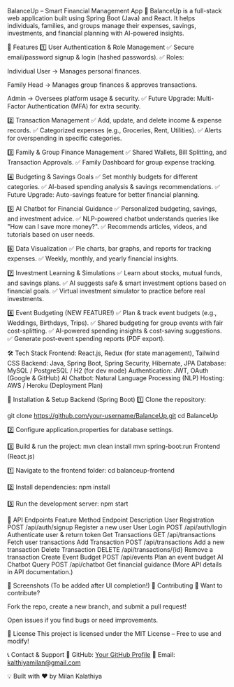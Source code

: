 BalanceUp – Smart Financial Management App
📌 BalanceUp is a full-stack web application built using Spring Boot (Java) and React. It helps individuals, families, and groups manage their expenses, savings, investments, and financial planning with AI-powered insights.

🚀 Features
1️⃣ User Authentication & Role Management
✅ Secure email/password signup & login (hashed passwords).
✅ Roles:

Individual User → Manages personal finances.

Family Head → Manages group finances & approves transactions.

Admin → Oversees platform usage & security.
✅ Future Upgrade: Multi-Factor Authentication (MFA) for extra security.

2️⃣ Transaction Management
✅ Add, update, and delete income & expense records.
✅ Categorized expenses (e.g., Groceries, Rent, Utilities).
✅ Alerts for overspending in specific categories.

3️⃣ Family & Group Finance Management
✅ Shared Wallets, Bill Splitting, and Transaction Approvals.
✅ Family Dashboard for group expense tracking.

4️⃣ Budgeting & Savings Goals
✅ Set monthly budgets for different categories.
✅ AI-based spending analysis & savings recommendations.
✅ Future Upgrade: Auto-savings feature for better financial planning.

5️⃣ AI Chatbot for Financial Guidance
✅ Personalized budgeting, savings, and investment advice.
✅ NLP-powered chatbot understands queries like "How can I save more money?".
✅ Recommends articles, videos, and tutorials based on user needs.

6️⃣ Data Visualization
✅ Pie charts, bar graphs, and reports for tracking expenses.
✅ Weekly, monthly, and yearly financial insights.

7️⃣ Investment Learning & Simulations
✅ Learn about stocks, mutual funds, and savings plans.
✅ AI suggests safe & smart investment options based on financial goals.
✅ Virtual investment simulator to practice before real investments.

8️⃣ Event Budgeting (NEW FEATURE!)
✅ Plan & track event budgets (e.g., Weddings, Birthdays, Trips).
✅ Shared budgeting for group events with fair cost-splitting.
✅ AI-powered spending insights & cost-saving suggestions.
✅ Generate post-event spending reports (PDF export).

🛠 Tech Stack
Frontend: React.js, Redux (for state management), Tailwind CSS
Backend: Java, Spring Boot, Spring Security, Hibernate, JPA
Database: MySQL / PostgreSQL / H2 (for dev mode)
Authentication: JWT, OAuth (Google & GitHub)
AI Chatbot: Natural Language Processing (NLP)
Hosting: AWS / Heroku (Deployment Plan)

🔧 Installation & Setup
Backend (Spring Boot)
1️⃣ Clone the repository:

git clone https://github.com/your-username/BalanceUp.git
cd BalanceUp

2️⃣ Configure application.properties for database settings.

3️⃣ Build & run the project:
mvn clean install
mvn spring-boot:run
Frontend (React.js)

1️⃣ Navigate to the frontend folder:
cd balanceup-frontend

2️⃣ Install dependencies:
npm install

3️⃣ Run the development server:
npm start

📌 API Endpoints
Feature	Method	Endpoint	Description
User Registration	POST	/api/auth/signup	Register a new user
User Login	POST	/api/auth/login	Authenticate user & return token
Get Transactions	GET	/api/transactions	Fetch user transactions
Add Transaction	POST	/api/transactions	Add a new transaction
Delete Transaction	DELETE	/api/transactions/{id}	Remove a transaction
Create Event Budget	POST	/api/events	Plan an event budget
AI Chatbot Query	POST	/api/chatbot	Get financial guidance
(More API details in API documentation.)

🎨 Screenshots (To be added after UI completion!)
🤝 Contributing
📢 Want to contribute?

Fork the repo, create a new branch, and submit a pull request!

Open issues if you find bugs or need improvements.

📜 License
This project is licensed under the MIT License – Free to use and modify!

📞 Contact & Support
🔹 GitHub: [Your GitHub Profile](https://github.com/Milankalathiya)
🔹 Email: kalthiyamilan@gmail.com

💡 Built with ❤️ by Milan Kalathiya
